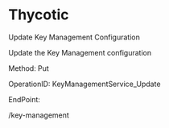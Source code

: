 #     Thycotic


Update Key Management Configuration

Update the Key Management configuration

Method: Put

OperationID: KeyManagementService_Update

EndPoint:

/key-management
